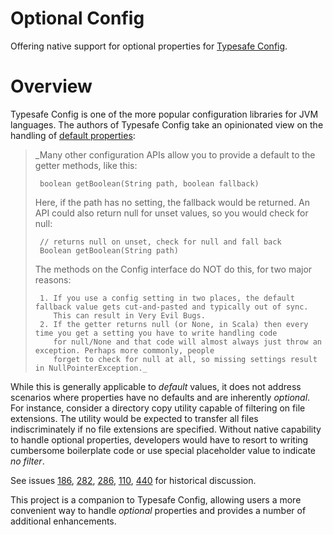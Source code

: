 Optional Config
===============
Offering native support for optional properties for [Typesafe Config](https://github.com/lightbend/config).

Overview
========
Typesafe Config is one of the more popular configuration libraries for JVM languages. The authors of Typesafe Config take an opinionated view on the handling of [default properties](https://github.com/lightbend/config#how-to-handle-defaults):

 >  _Many other configuration APIs allow you to provide a default to the getter methods, like this:
 >      
 >      boolean getBoolean(String path, boolean fallback)
 >  
 >  Here, if the path has no setting, the fallback would be returned. An API could also return null for unset values, so you would check for null:
 > 
 >      // returns null on unset, check for null and fall back
 >      Boolean getBoolean(String path)
 > 
 >  The methods on the Config interface do NOT do this, for two major reasons:
 > 
 >      1. If you use a config setting in two places, the default fallback value gets cut-and-pasted and typically out of sync.
 >         This can result in Very Evil Bugs.
 >      2. If the getter returns null (or None, in Scala) then every time you get a setting you have to write handling code
 >         for null/None and that code will almost always just throw an exception. Perhaps more commonly, people
 >         forget to check for null at all, so missing settings result in NullPointerException._

While this is generally applicable to _default_ values, it does not address scenarios where properties have no defaults and are inherently _optional_. For instance, consider a directory copy utility capable of filtering on file extensions. The utility would be expected to transfer all files indiscriminately if no file extensions are specified. Without native capability to handle optional properties, developers would have to resort to writing cumbersome boilerplate code or use special placeholder value to indicate _no filter_.

See issues [186](https://github.com/lightbend/config/issues/282), [282](https://github.com/lightbend/config/issues/282), [286](https://github.com/lightbend/config/issues/286), [110](https://github.com/lightbend/config/issues/110), [440](https://github.com/lightbend/config/issues/440) for historical discussion.

This project is a companion to Typesafe Config, allowing users a more convenient way to handle _optional_ properties and provides a number of additional enhancements.

